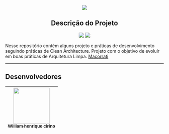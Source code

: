 
<p align="center">
   <img src="http://img.shields.io/static/v1?label=STATUS&message=EM%20DESENVOLVIMENTO&color=RED&style=for-the-badge" #vitrinedev/>
</p>

##

<h2 align="center"> Descrição do Projeto </h2>

<p align="center">
	<img src="https://img.shields.io/badge/Vers%C3%A3o-.Net7-blue">
	<img src="https://img.shields.io/github/stars/williamWHC?style=social">
</p>

Nesse repositório contém alguns projeto e práticas de desenvolvimento seguindo práticas de Clean Architecture.
Projeto com o objetivo de evoluir em boas práticas de Arquitetura Limpa.
 [Macorrati](https://www.udemy.com/course/clean-architecture-essencial-asp-net-core-com-c/)

---

## Desenvolvedores

| [<img src="https://avatars.githubusercontent.com/u/43853142?v=4" width=115><br><sub>William henrique cirino</sub>](https://github.com/williamWHC)
| :---:
